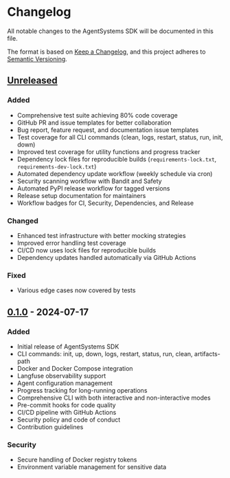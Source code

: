# Changelog

All notable changes to the AgentSystems SDK will be documented in this file.

The format is based on [Keep a Changelog](https://keepachangelog.com/en/1.1.0/),
and this project adheres to [Semantic Versioning](https://semver.org/spec/v2.0.0.html).

## [Unreleased]

### Added
- Comprehensive test suite achieving 80% code coverage
- GitHub PR and issue templates for better collaboration
- Bug report, feature request, and documentation issue templates
- Test coverage for all CLI commands (clean, logs, restart, status, run, init, down)
- Improved test coverage for utility functions and progress tracker
- Dependency lock files for reproducible builds (`requirements-lock.txt`, `requirements-dev-lock.txt`)
- Automated dependency update workflow (weekly schedule via cron)
- Security scanning workflow with Bandit and Safety
- Automated PyPI release workflow for tagged versions
- Release setup documentation for maintainers
- Workflow badges for CI, Security, Dependencies, and Release

### Changed
- Enhanced test infrastructure with better mocking strategies
- Improved error handling test coverage
- CI/CD now uses lock files for reproducible builds
- Dependency updates handled automatically via GitHub Actions

### Fixed
- Various edge cases now covered by tests

## [0.1.0] - 2024-07-17

### Added
- Initial release of AgentSystems SDK
- CLI commands: init, up, down, logs, restart, status, run, clean, artifacts-path
- Docker and Docker Compose integration
- Langfuse observability support
- Agent configuration management
- Progress tracking for long-running operations
- Comprehensive CLI with both interactive and non-interactive modes
- Pre-commit hooks for code quality
- CI/CD pipeline with GitHub Actions
- Security policy and code of conduct
- Contribution guidelines

### Security
- Secure handling of Docker registry tokens
- Environment variable management for sensitive data

[Unreleased]: https://github.com/agentsystems/agentsystems-sdk/compare/v0.1.0...HEAD
[0.1.0]: https://github.com/agentsystems/agentsystems-sdk/releases/tag/v0.1.0
